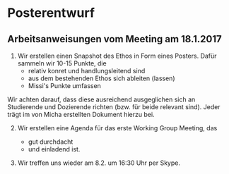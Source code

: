 # Posterentwurf

## Arbeitsanweisungen vom Meeting am 18.1.2017

1. Wir erstellen einen Snapshot des Ethos in Form eines Posters. 
Dafür sammeln wir 10-15 Punkte, die 
   - relativ konret und handlungsleitend sind
   - aus dem bestehenden Ethos sich ableiten (lassen)
   - Missi's Punkte umfassen
  
Wir achten darauf, dass diese ausreichend ausgeglichen sich an Studierende und Dozierende richten (bzw. für beide relevant sind). 
Jeder trägt im von Micha erstellten Dokument hierzu bei. 

2. Wir erstellen eine Agenda für das erste Working Group Meeting, das
   - gut durchdacht
   - und einladend ist. 

3. Wir treffen uns wieder am 8.2. um 16:30 Uhr per Skype.
